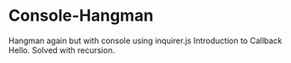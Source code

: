 # Console-Hangman

Hangman again but with console using inquirer.js
Introduction to Callback Hello.
Solved with recursion.